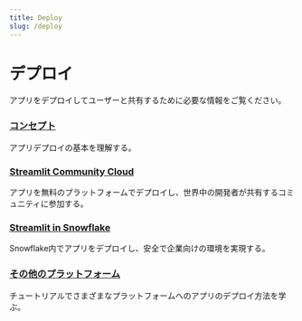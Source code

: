```yaml
---
title: Deploy
slug: /deploy
---
```


# デプロイ

アプリをデプロイしてユーザーと共有するために必要な情報をご覧ください。

### [コンセプト](./concepts)

アプリデプロイの基本を理解する。

### [Streamlit Community Cloud](./streamlit-community-cloud)

アプリを無料のプラットフォームでデプロイし、世界中の開発者が共有するコミュニティに参加する。

### [Streamlit in Snowflake](https://docs.snowflake.com/developer-guide/streamlit/about-streamlit) 

Snowflake内でアプリをデプロイし、安全で企業向けの環境を実現する。

### [その他のプラットフォーム](./tutorials)

チュートリアルでさまざまなプラットフォームへのアプリのデプロイ方法を学ぶ。
